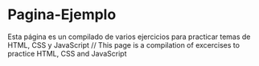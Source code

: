 # Pagina-Ejemplo
Esta página es un compilado de varios ejercicios para practicar temas de HTML, CSS y JavaScript // This page is a compilation of excercises to practice HTML, CSS and JavaScript
